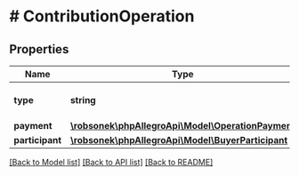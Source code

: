 # # ContributionOperation

## Properties

Name | Type | Description | Notes
------------ | ------------- | ------------- | -------------
**type** | **string** |  | [optional] [default to 'CONTRIBUTION']
**payment** | [**\robsonek\phpAllegroApi\Model\OperationPayment**](OperationPayment.md) |  |
**participant** | [**\robsonek\phpAllegroApi\Model\BuyerParticipant**](BuyerParticipant.md) |  |

[[Back to Model list]](../../README.md#models) [[Back to API list]](../../README.md#endpoints) [[Back to README]](../../README.md)

